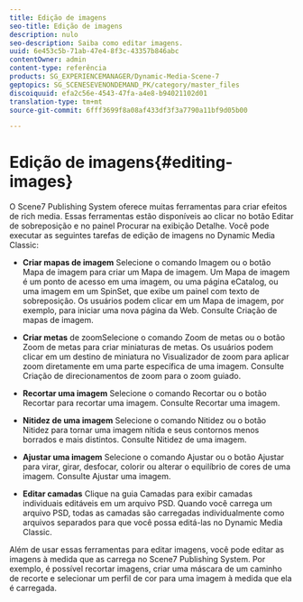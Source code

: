 ```yaml
---
title: Edição de imagens
seo-title: Edição de imagens
description: nulo
seo-description: Saiba como editar imagens.
uuid: 6e453c5b-71ab-47e4-8f3c-43357b846abc
contentOwner: admin
content-type: referência
products: SG_EXPERIENCEMANAGER/Dynamic-Media-Scene-7
geptopics: SG_SCENESEVENONDEMAND_PK/category/master_files
discoiquuid: efa2c56e-4543-47fa-a4e8-b94021102d01
translation-type: tm+mt
source-git-commit: 6fff3699f8a08af433df3f3a7790a11bf9d05b00

---
```



# Edição de imagens{#editing-images}

O Scene7 Publishing System oferece muitas ferramentas para criar efeitos de rich media. Essas ferramentas estão disponíveis ao clicar no botão Editar de sobreposição e no painel Procurar na exibição Detalhe. Você pode executar as seguintes tarefas de edição de imagens no Dynamic Media Classic:

* **Criar mapas de imagem** Selecione o comando Imagem ou o botão Mapa de imagem para criar um Mapa de imagem. Um Mapa de imagem é um ponto de acesso em uma imagem, ou uma página eCatalog, ou uma imagem em um SpinSet, que exibe um painel com texto de sobreposição. Os usuários podem clicar em um Mapa de imagem, por exemplo, para iniciar uma nova página da Web. Consulte Criação de mapas de imagem.

* **Criar metas** de zoomSelecione o comando Zoom de metas ou o botão Zoom de metas para criar miniaturas de metas. Os usuários podem clicar em um destino de miniatura no Visualizador de zoom para aplicar zoom diretamente em uma parte específica de uma imagem. Consulte Criação de direcionamentos de zoom para o zoom guiado.

* **Recortar uma imagem** Selecione o comando Recortar ou o botão Recortar para recortar uma imagem. Consulte Recortar uma imagem.

* **Nitidez de uma imagem** Selecione o comando Nitidez ou o botão Nitidez para tornar uma imagem nítida e seus contornos menos borrados e mais distintos. Consulte Nitidez de uma imagem.

* **Ajustar uma imagem** Selecione o comando Ajustar ou o botão Ajustar para virar, girar, desfocar, colorir ou alterar o equilíbrio de cores de uma imagem. Consulte Ajustar uma imagem.

* **Editar camadas** Clique na guia Camadas para exibir camadas individuais editáveis em um arquivo PSD. Quando você carrega um arquivo PSD, todas as camadas são carregadas individualmente como arquivos separados para que você possa editá-las no Dynamic Media Classic.

Além de usar essas ferramentas para editar imagens, você pode editar as imagens à medida que as carrega no Scene7 Publishing System. Por exemplo, é possível recortar imagens, criar uma máscara de um caminho de recorte e selecionar um perfil de cor para uma imagem à medida que ela é carregada.
